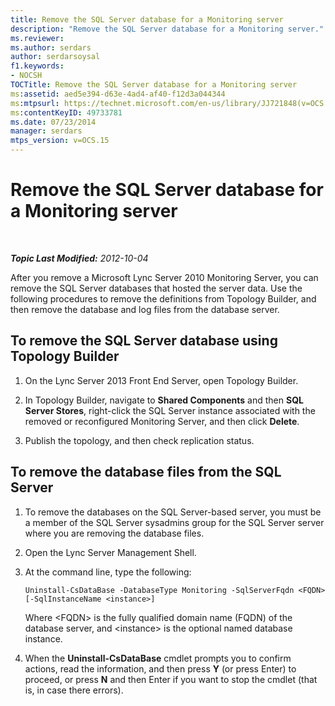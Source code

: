 ```yaml
---
title: Remove the SQL Server database for a Monitoring server
description: "Remove the SQL Server database for a Monitoring server."
ms.reviewer: 
ms.author: serdars
author: serdarsoysal
f1.keywords:
- NOCSH
TOCTitle: Remove the SQL Server database for a Monitoring server
ms:assetid: aed5e394-d63e-4ad4-af40-f12d3a044344
ms:mtpsurl: https://technet.microsoft.com/en-us/library/JJ721848(v=OCS.15)
ms:contentKeyID: 49733781
ms.date: 07/23/2014
manager: serdars
mtps_version: v=OCS.15
---
```


# Remove the SQL Server database for a Monitoring server

<div data-xmlns="http://www.w3.org/1999/xhtml">

<div class="topic" data-xmlns="http://www.w3.org/1999/xhtml" data-msxsl="urn:schemas-microsoft-com:xslt" data-cs="https://msdn.microsoft.com/">

<div data-asp="https://msdn2.microsoft.com/asp">



</div>

<div id="mainSection">

<div id="mainBody">

<span> </span>

_**Topic Last Modified:** 2012-10-04_

After you remove a Microsoft Lync Server 2010 Monitoring Server, you can remove the SQL Server databases that hosted the server data. Use the following procedures to remove the definitions from Topology Builder, and then remove the database and log files from the database server.

<div>

## To remove the SQL Server database using Topology Builder

1.  On the Lync Server 2013 Front End Server, open Topology Builder.

2.  In Topology Builder, navigate to **Shared Components** and then **SQL Server Stores**, right-click the SQL Server instance associated with the removed or reconfigured Monitoring Server, and then click **Delete**.

3.  Publish the topology, and then check replication status.

</div>

<div>

## To remove the database files from the SQL Server

1.  To remove the databases on the SQL Server-based server, you must be a member of the SQL Server sysadmins group for the SQL Server server where you are removing the database files.

2.  Open the Lync Server Management Shell.

3.  At the command line, type the following:
    
        Uninstall-CsDataBase -DatabaseType Monitoring -SqlServerFqdn <FQDN> [-SqlInstanceName <instance>]
    
    Where \<FQDN\> is the fully qualified domain name (FQDN) of the database server, and \<instance\> is the optional named database instance.

4.  When the **Uninstall-CsDataBase** cmdlet prompts you to confirm actions, read the information, and then press **Y** (or press Enter) to proceed, or press **N** and then Enter if you want to stop the cmdlet (that is, in case there errors).

</div>

</div>

<span> </span>

</div>

</div>

</div>

